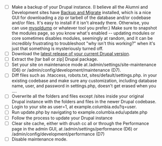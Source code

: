 - [ ] Make a backup of your Drupal instance. (I believe all the Alumni and Development sites have [Backup and Migrate](https://www.drupal.org/project/backup_migrate) installed, which is a nice GUI for downloading a zip or tarbell of the database and/or codebase and/or files. It's easy to install if it isn't already there. Otherwise, you can use [mysqldump](http://www.thegeekstuff.com/2008/09/backup-and-restore-mysql-database-using-mysqldump/) or whatever tool you prefer.) Make sure to snapshot the modules page, so you know what's enabled -- updating modules or core sometimes disables modules, seemingly at random, and it can be incredibly frustrating to troubleshoot "why isn't this working?" when it's just that something is mysteriously turned off.
- [ ] Download the [latest release of your current Drupal version](https://www.drupal.org/project/drupal).
- [ ] Extract the [tar ball or zip] Drupal package.
- [ ] Set your site on maintenance mode at /admin/settings/site-maintenance (D6) or /admin/config/development/maintenance (D7).
- [ ] Diff files such as .htaccess, robots.txt, sites/default/settings.php. in your existing codebase and make sure any customization, including database name, user, and password in settings.php, doesn't get erased when you ....
- [ ] Overwrite all the folders and files except /sites inside your original Drupal instance with the folders and files in the newer Drupal codebase.
- [ ] Login to your site as user=1, at example.columbia.edu?q=user.
- [ ] Run update.php by navigating to example.columbia.edu/update.php
- [ ] Follow the process to update your Drupal instance
- [ ] Clear site cache, either with drush cc all or through the Performance page in the admin GUI, at /admin/settings/performance (D6) or /admin/config/development/performance (D7)
- [ ] Disable maintenance mode.